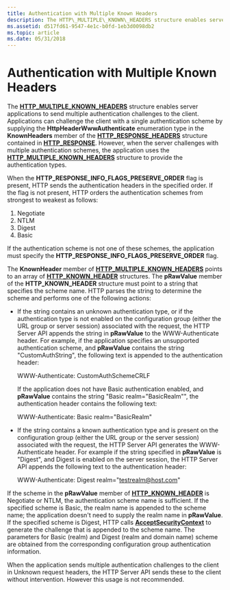 ```yaml
---
title: Authentication with Multiple Known Headers
description: The HTTP\_MULTIPLE\_KNOWN\_HEADERS structure enables server applications to send multiple authentication challenges to the client.
ms.assetid: d517fd61-9547-4e1c-b0fd-1eb3d0098db2
ms.topic: article
ms.date: 05/31/2018
---
```


# Authentication with Multiple Known Headers

The [**HTTP\_MULTIPLE\_KNOWN\_HEADERS**](/windows/desktop/api/Http/ns-http-_http_multiple_known_headers) structure enables server applications to send multiple authentication challenges to the client. Applications can challenge the client with a single authentication scheme by supplying the **HttpHeaderWwwAuthenticate** enumeration type in the **KnownHeaders** member of the [**HTTP\_RESPONSE\_HEADERS**](/windows/desktop/api/Http/ns-http-_http_response_headers) structure contained in [**HTTP\_RESPONSE**](http-response.md). However, when the server challenges with multiple authentication schemes, the application uses the [**HTTP\_MULTIPLE\_KNOWN\_HEADERS**](/windows/desktop/api/Http/ns-http-_http_multiple_known_headers) structure to provide the authentication types.

When the **HTTP\_RESPONSE\_INFO\_FLAGS\_PRESERVE\_ORDER** flag is present, HTTP sends the authentication headers in the specified order. If the flag is not present, HTTP orders the authentication schemes from strongest to weakest as follows:

1.  Negotiate
2.  NTLM
3.  Digest
4.  Basic

If the authentication scheme is not one of these schemes, the application must specify the **HTTP\_RESPONSE\_INFO\_FLAGS\_PRESERVE\_ORDER** flag.

The **KnownHeader** member of [**HTTP\_MULTIPLE\_KNOWN\_HEADERS**](/windows/desktop/api/Http/ns-http-_http_multiple_known_headers) points to an array of [**HTTP\_KNOWN\_HEADER**](/windows/desktop/api/Http/ns-http-_http_known_header) structures. The **pRawValue** member of the **HTTP\_KNOWN\_HEADER** structure must point to a string that specifies the scheme name. HTTP parses the string to determine the scheme and performs one of the following actions:

-   If the string contains an unknown authentication type, or if the authentication type is not enabled on the configuration group (either the URL group or server session) associated with the request, the HTTP Server API appends the string in **pRawValue** to the WWW-Authenticate header. For example, if the application specifies an unsupported authentication scheme, and **pRawValue** contains the string "CustomAuthString", the following text is appended to the authentication header:

    WWW-Authenticate: CustomAuthSchemeCRLF

    If the application does not have Basic authentication enabled, and **pRawValue** contains the string "Basic realm="BasicRealm"", the authentication header contains the following text:

    WWW-Authenticate: Basic realm="BasicRealm"

-   If the string contains a known authentication type and is present on the configuration group (either the URL group or the server session) associated with the request, the HTTP Server API generates the WWW-Authenticate header. For example if the string specified in **pRawValue** is "Digest", and Digest is enabled on the server session, the HTTP Server API appends the following text to the authentication header:

    WWW-Authenticate: Digest realm="testrealm@host.com"

If the scheme in the **pRawValue** member of [**HTTP\_KNOWN\_HEADER**](/windows/desktop/api/Http/ns-http-_http_known_header) is Negotiate or NTLM, the authentication scheme name is sufficient. If the specified scheme is Basic, the realm name is appended to the scheme name; the application doesn't need to supply the realm name in **pRawValue**. If the specified scheme is Digest, HTTP calls [**AcceptSecurityContext**](..\SecAuthN\acceptsecuritycontext--general.md) to generate the challenge that is appended to the scheme name. The parameters for Basic (realm) and Digest (realm and domain name) scheme are obtained from the corresponding configuration group authentication information.

When the application sends multiple authentication challenges to the client in Unknown request headers, the HTTP Server API sends these to the client without intervention. However this usage is not recommended.

 

 




